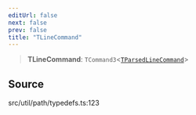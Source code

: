 ```yaml
---
editUrl: false
next: false
prev: false
title: "TLineCommand"
---
```


> **TLineCommand**: `TCommand3`\<[`TParsedLineCommand`](TParsedLineCommand.md)\>

## Source

src/util/path/typedefs.ts:123
